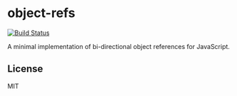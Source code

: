 # object-refs

[![Build Status](https://travis-ci.com/bpmn-io/object-refs.svg?branch=master)](https://travis-ci.com/bpmn-io/object-refs)

A minimal implementation of bi-directional object references for JavaScript.


## License

MIT
